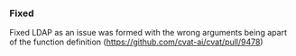 ### Fixed

Fixed LDAP as an issue was formed with the wrong arguments being apart of the function definition
  (<https://github.com/cvat-ai/cvat/pull/9478>)
